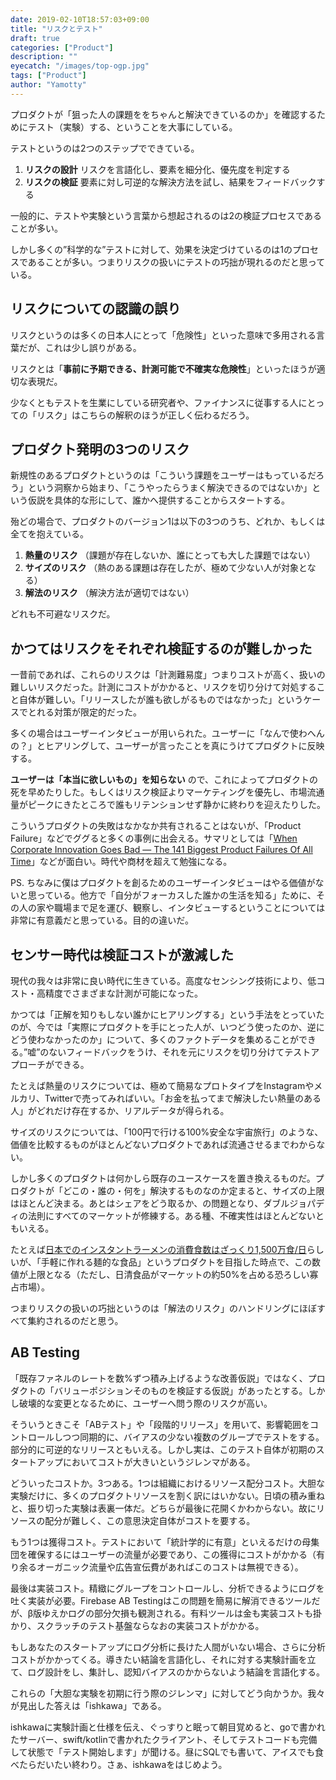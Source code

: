 ```yaml
---
date: 2019-02-10T18:57:03+09:00
title: "リスクとテスト"
draft: true
categories: ["Product"]
description: ""
eyecatch: "/images/top-ogp.jpg"
tags: ["Product"]
author: "Yamotty"
---
```


プロダクトが「狙った人の課題ををちゃんと解決できているのか」を確認するためにテスト（実験）する、ということを大事にしている。

テストというのは2つのステップでできている。

1. **リスクの設計** リスクを言語化し、要素を細分化、優先度を判定する
2. **リスクの検証** 要素に対し可逆的な解決方法を試し、結果をフィードバックする

一般的に、テストや実験という言葉から想起されるのは2の検証プロセスであることが多い。

しかし多くの”科学的な”テストに対して、効果を決定づけているのは1のプロセスであることが多い。つまりリスクの扱いにテストの巧拙が現れるのだと思っている。

## リスクについての認識の誤り

リスクというのは多くの日本人にとって「危険性」といった意味で多用される言葉だが、これは少し誤りがある。

リスクとは「**事前に予期できる、計測可能で不確実な危険性**」といったほうが適切な表現だ。

少なくともテストを生業にしている研究者や、ファイナンスに従事する人にとっての「リスク」はこちらの解釈のほうが正しく伝わるだろう。

## プロダクト発明の3つのリスク

新規性のあるプロダクトというのは「こういう課題をユーザーはもっているだろう」という洞察から始まり、「こうやったらうまく解決できるのではないか」という仮説を具体的な形にして、誰かへ提供することからスタートする。

殆どの場合で、プロダクトのバージョン1は以下の3つのうち、どれか、もしくは全てを抱えている。

1. **熱量のリスク** （課題が存在しないか、誰にとっても大した課題ではない）
2. **サイズのリスク** （熱のある課題は存在したが、極めて少ない人が対象となる）
3. **解法のリスク** （解決方法が適切ではない）

どれも不可避なリスクだ。

## かつてはリスクをそれぞれ検証するのが難しかった

一昔前であれば、これらのリスクは「計測難易度」つまりコストが高く、扱いの難しいリスクだった。計測にコストがかかると、リスクを切り分けて対処すること自体が難しい。「リリースしたが誰も欲しがるものではなかった」というケースでとれる対策が限定的だった。

多くの場合はユーザーインタビューが用いられた。ユーザーに「なんで使わへんの？」とヒアリングして、ユーザーが言ったことを真にうけてプロダクトに反映する。

**ユーザーは「本当に欲しいもの」を知らない** ので、これによってプロダクトの死を早めたりした。もしくはリスク検証よりマーケティングを優先し、市場流通量がピークにきたところで誰もリテンションせず静かに終わりを迎えたりした。

こういうプロダクトの失敗はなかなか共有されることはないが、「Product Failure」などでググると多くの事例に出会える。サマリとしては「[When Corporate Innovation Goes Bad — The 141 Biggest Product Failures Of All Time](https://www.cbinsights.com/research/corporate-innovation-product-fails/)」などが面白い。時代や商材を超えて勉強になる。

PS. ちなみに僕はプロダクトを創るためのユーザーインタビューはやる価値がないと思っている。他方で「自分がフォーカスした誰かの生活を知る」ために、その人の家や職場まで足を運び、観察し、インタビューするということについては非常に有意義だと思っている。目的の違いだ。

## センサー時代は検証コストが激減した

現代の我々は非常に良い時代に生きている。高度なセンシング技術により、低コスト・高精度でさまざまな計測が可能になった。

かつては「正解を知りもしない誰かにヒアリングする」という手法をとっていたのが、今では「実際にプロダクトを手にとった人が、いつどう使ったのか、逆にどう使わなかったのか」について、多くのファクトデータを集めることができる。”嘘”のないフィードバックをうけ、それを元にリスクを切り分けてテストアプローチができる。

たとえば熱量のリスクについては、極めて簡易なプロトタイプをInstagramやメルカリ、Twitterで売ってみればいい。「お金を払ってまで解決したい熱量のある人」がどれだけ存在するか、リアルデータが得られる。

サイズのリスクについては、「100円で行ける100%安全な宇宙旅行」のような、価値を比較するものがほとんどないプロダクトであれば流通させるまでわからない。

しかし多くのプロダクトは何かしら既存のユースケースを置き換えるものだ。プロダクトが「どこの・誰の・何を」解決するものなのか定まると、サイズの上限はほとんど決まる。あとはシェアをどう取るか、の問題となり、ダブルジョパディの法則にすべてのマーケットが修練する。ある種、不確実性はほとんどないともいえる。

たとえば[日本でのインスタントラーメンの消費食数はざっくり1,500万食/日](https://instantnoodles.org/jp/noodles/report.html)らしいが、「手軽に作れる麺的な食品」というプロダクトを目指した時点で、この数値が上限となる（ただし、日清食品がマーケットの約50%を占める恐ろしい寡占市場）。

つまりリスクの扱いの巧拙というのは「解法のリスク」のハンドリングにほぼすべて集約されるのだと思う。

## AB Testing

「既存ファネルのレートを数%ずつ積み上げるような改善仮説」ではなく、プロダクトの「バリューポジションそのものを検証する仮説」があったとする。しかし破壊的な変更となるために、ユーザーへ問う際のリスクが高い。

そういうときこそ「ABテスト」や「段階的リリース」を用いて、影響範囲をコントロールしつつ同期的に、バイアスの少ない複数のグループでテストをする。部分的に可逆的なリリースともいえる。しかし実は、このテスト自体が初期のスタートアップにおいてコストが大きいというジレンマがある。

どういったコストか。3つある。1つは組織におけるリソース配分コスト。大胆な実験だけに、多くのプロダクトリソースを割く訳にはいかない。日頃の積み重ねと、振り切った実験は表裏一体だ。どちらが最後に花開くかわからない。故にリソースの配分が難しく、この意思決定自体がコストを要する。

もう1つは獲得コスト。テストにおいて「統計学的に有意」といえるだけの母集団を確保するにはユーザーの流量が必要であり、この獲得にコストがかかる（有り余るオーガニック流量や広告宣伝費があればこのコストは無視できる）。

最後は実装コスト。精緻にグループをコントロールし、分析できるようにログを吐く実装が必要。Firebase AB Testingはこの問題を簡易に解消できるツールだが、β版ゆえかログの部分欠損も観測される。有料ツールは金も実装コストも掛かり、スクラッチのテスト基盤ならなおの実装コストがかかる。

もしあなたのスタートアップにログ分析に長けた人間がいない場合、さらに分析コストがかかってくる。導きたい結論を言語化し、それに対する実験計画を立て、ログ設計をし、集計し、認知バイアスのかからないよう結論を言語化する。

これらの「大胆な実験を初期に行う際のジレンマ」に対してどう向かうか。我々が見出した答えは「ishkawa」である。

ishkawaに実験計画と仕様を伝え、ぐっすりと眠って朝目覚めると、goで書かれたサーバー、swift/kotlinで書かれたクライアント、そしてテストコードも完備して状態で「テスト開始します」が聞ける。昼にSQLでも書いて、アイスでも食べたらだいたい終わり。さぁ、ishkawaをはじめよう。

